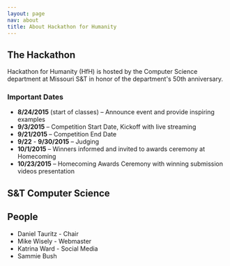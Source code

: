 ```yaml
---
layout: page
nav: about
title: About Hackathon for Humanity
---
```


## The Hackathon

Hackathon for Humanity (HfH) is hosted by the Computer Science
department at Missouri S&T in honor of the department's 50th
anniversary.

### Important Dates

* **8/24/2015** (start of classes) – Announce event and provide inspiring examples
* **9/3/2015** – Competition Start Date, Kickoff with live streaming
* **9/21/2015** – Competition End Date
* **9/22** - **9/30/2015** – Judging
* **10/1/2015** – Winners informed and invited to awards ceremony at Homecoming
* **10/23/2015** – Homecoming Awards Ceremony with winning submission videos presentation


## S&T Computer Science

## People

* Daniel Tauritz - Chair
* Mike Wisely - Webmaster
* Katrina Ward - Social Media
* Sammie Bush

<!-- Emacs spell checking exceptions. -->
<!--  LocalWords:  HfH Hackathon
 -->
